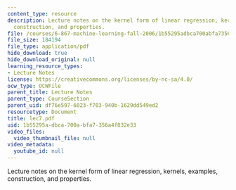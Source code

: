 ```yaml
---
content_type: resource
description: Lecture notes on the kernel form of linear regression, kernels, examples,
  construction, and properties.
file: /courses/6-867-machine-learning-fall-2006/1b55295adbca700abfa7356a4f832e33_lec7.pdf
file_size: 184194
file_type: application/pdf
hide_download: true
hide_download_original: null
learning_resource_types:
- Lecture Notes
license: https://creativecommons.org/licenses/by-nc-sa/4.0/
ocw_type: OCWFile
parent_title: Lecture Notes
parent_type: CourseSection
parent_uid: df76e597-6023-f703-940b-1629dd549ed2
resourcetype: Document
title: lec7.pdf
uid: 1b55295a-dbca-700a-bfa7-356a4f832e33
video_files:
  video_thumbnail_file: null
video_metadata:
  youtube_id: null
---
```

Lecture notes on the kernel form of linear regression, kernels, examples, construction, and properties.